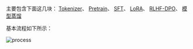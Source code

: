 主要包含下面这几块：
<a href="/minimind/tokenizer.html">Tokenizer</a>、
<a href="/minimind/pretrain.html">Pretrain</a>、
<a href="/minimind/sft.html">SFT</a>、
<a href="/minimind/lora.html">LoRA</a>、
<a href="/minimind/dpo.html">RLHF-DPO</a>、
<a href="/minimind/distillation.html">模型蒸馏</a>

基本流程如下所示：

![process](/img/minimind/process.jpg)
